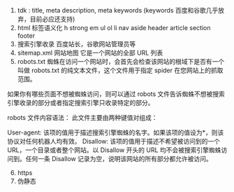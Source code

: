 1. tdk : title, meta description, meta keywords (keywords 百度和谷歌几乎放弃，目前必应还支持)
2. html 标签语义化 h strong em ul ol li nav aside header article section footer
3. 搜索引擎收录 百度站长，谷歌网站管理员等
4. sitemap.xml 网站地图 它是一个网站的全部 URL 列表
5. robots.txt 蜘蛛在访问一个网站时，会首先会检查该网站的根域下是否有一个叫做 robots.txt 的纯文本文件，这个文件用于指定 spider 在您网站上的抓取范围。

如果你有哪些页面不想被蜘蛛访问，则可以通过 robots 文件告诉蜘蛛不想被搜索引擎收录的部分或者指定搜索引擎只收录特定的部分。

robots 文件内容语法：
此文件主要由两种键值对组成：

User-agent: 该项的值用于描述搜索引擎蜘蛛的名字。如果该项的值设为\*，则该协议对任何机器人均有效。
Disallow: 该项的值用于描述不希望被访问到的一个 URL，一个目录或者整个网站。以 Disallow 开头的 URL 均不会被搜索引擎蜘蛛访问到。任何一条 Disallow 记录为空，说明该网站的所有部分都允许被访问。

6. https
7. 伪静态

